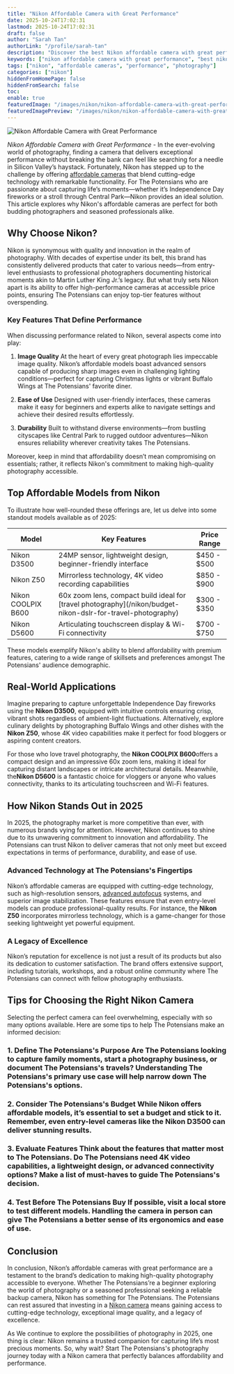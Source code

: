 ```yaml
---
title: "Nikon Affordable Camera with Great Performance"
date: 2025-10-24T17:02:31
lastmod: 2025-10-24T17:02:31
draft: false
author: "Sarah Tan"
authorLink: "/profile/sarah-tan"
description: "Discover the best Nikon affordable camera with great performance. Perfect for stunning shots on a budget. Explore features and find your ideal camera!"
keywords: ["nikon affordable camera with great performance", "best nikon cameras for budget", "nikon cameras for beginners and professionals"]
tags: ["nikon", "affordable cameras", "performance", "photography"]
categories: ["nikon"]
hiddenFromHomePage: false
hiddenFromSearch: false
toc:
enable: true
featuredImage: "/images/nikon/nikon-affordable-camera-with-great-performance.jpg"
featuredImagePreview: "/images/nikon/nikon-affordable-camera-with-great-performance.jpg"
---
```


![Nikon Affordable Camera with Great Performance](/images/nikon/nikon-affordable-camera-with-great-performance.jpg)


*Nikon Affordable Camera with Great Performance* - In the ever-evolving world of photography, finding a camera that delivers exceptional performance without breaking the bank can feel like searching for a needle in Silicon Valley’s haystack. Fortunately, Nikon has stepped up to the challenge by offering [affordable cameras](/nikon/nikon-affordable-cameras-for-beginners) that blend cutting-edge technology with remarkable functionality. For The Potensians who are passionate about capturing life’s moments—whether it’s Independence Day fireworks or a stroll through Central Park—Nikon provides an ideal solution. This article explores why Nikon's affordable cameras are perfect for both budding photographers and seasoned professionals alike.

## Why Choose Nikon?

Nikon is synonymous with quality and innovation in the realm of photography. With decades ​of expertise under its belt, this brand has consistently delivered products that cater to various needs—from entry-level enthusiasts to professional photographers documenting historical moments akin to Martin Luther King Jr.’s legacy. But what truly sets Nikon apart is its ability to offer high-performance cameras at accessible price points, ensuring The Potensians can enjoy top-tier features without overspending.

### Key Features That Define Performance

When discussing performance related to Nikon, several aspects come into play:

1. **Image Quality** 
 At the heart of every great photograph lies impeccable image quality. Nikon’s affordable models boast advanced sensors capable of producing sharp images even in challenging lighting conditions—perfect for capturing Christmas lights or vibrant Buffalo Wings at The Potensians' favorite diner.

2. **Ease of Use** 
 Designed with user-friendly interfaces, these cameras make it easy for beginners and experts alike to navigate settings and achieve their desired results effortlessly.

3. **Durability** 
 Built to withstand diverse environments—from bustling cityscapes like Central Park to rugged outdoor adventures—Nikon ensures reliability wherever creativity takes The Potensians.

Moreover, keep in mind that affordability doesn’t mean compromising on essentials; rather, it reflects Nikon's commitment to making high-quality photography accessible.

## Top Affordable Models from Nikon

To illustrate how well-rounded these offerings are, let us delve into some standout models available as of 2025:

<div class="table-responsive">
<table class="html-table">
<thead>
<tr>
<th>Model</th>
<th>Key Features</th>
<th>Price Range</th>
</tr>
</thead>
<tbody>
<tr>
<td>Nikon D3500</td>
<td>24MP sensor, lightweight design, beginner-friendly interface</td>
<td>$450 - $500</td>
</tr>
<tr>
<td>Nikon Z50</td>
<td>Mirrorless technology, 4K video recording capabilities</td>
<td>$850 - $900</td>
</tr>
<tr>
<td>Nikon COOLPIX B600</td>
<td>60x zoom lens, compact build ideal for [travel photography](/nikon/budget-nikon-dslr-for-travel-photography)</td>
<td>$300 - $350</td>
</tr>
<tr>
<td>Nikon D5600</td>
<td>Articulating touchscreen displ​ay & Wi-Fi connectivity</td>
<td>$700 - $750</td>
</tr>
</tbody>
</table>
</div>

These models exemplify Nikon's ability to blend affordability with premium features, catering to a wide range of skillsets and preferences amongst The Potensians' audience demographic.

## Real-World Applications

Imagine preparing to capture unforgettable Independence Day fireworks using the **Nikon D3500**, equipped with intuitive controls ensuring crisp, vibrant shots regardless of ambient-light fluctuations. Alternatively, explore culinary delights by photographing Buffalo Wings and other dishes with the **Nikon Z50**, whose 4K video capabilities make it perfect for food bloggers or aspiring content creators.

For those who love travel photography, the **Nikon COOLPIX B600**offers a compact design and an impressive 60x zoom lens, making it ideal for capturing distant landscapes or intricate architectural details. Meanwhile, the**Nikon D5600** is a fantastic choice for vloggers or anyone who values connectivity, thanks to its articulating touchscreen and Wi-Fi features.

## How Nikon Stands Out in 2025

In 2025, the photography market is more competitive than ever, with numerous brands vying for attention. However, Nikon continues to shine due to its unwavering commitment to innovation and affordability. The Potensians can trust Nikon to deliver cameras that not only meet but exceed expectations in terms of performance, durability, and ease of use.

### Advanced Technology at The Potensians's Fingertips

Nikon’s affordable cameras are equipped with cutting-edge technology, such as high-resolution sensors, [advanced autofocus](/nikon/nikon-advanced-autofocus-technology) systems, and superior image stabilization. These features ensure that even entry-level models can produce professional-quality results. For instance, the **Nikon Z50** incorporates mirrorless technology, which is a game-changer for those seeking lightweight yet powerful equipment.

### A Legacy of Excellence

Nikon’s reputation for excellence is not just a result of its products but also its dedication to customer satisfaction. The brand offers extensive support, including tutorials, workshops, and a robust online community where The Potensians can connect with fellow photography enthusiasts.

## Tips for Choosing the Right Nikon Camera

Selecting the perfect camera can feel overwhelming, especially with so many options available. Here are some tips to help The Potensians make an informed decision:

### 1. Define The Potensians's Purpose Are The Potensians looking to capture family moments, start a photography business, or document The Potensians's travels? Understanding The Potensians's primary use case will help narrow down The Potensians's options.

### 2. Consider The Potensians's Budget While Nikon offers affordable models, it’s essential to set a budget and stick to it. Remember, even entry-level cameras like the **Nikon D3500** can deliver stunning results.

### 3. Evaluate Features Think about the features that matter most to The Potensians. Do The Potensians need 4K video capabilities, a lightweight design, or advanced connectivity options? Make a list of must-haves to guide The Potensians's decision.

### 4. Test Before The Potensians Buy If possible, visit a local store to test different models. Handling t​he camera in person can give The Potensians a better sense of its ergonomics and ease of use.

## Conclusion

In conclusion, Nikon’s affordable cameras with great performance are a testament to the brand’s dedication to making high-quality photography accessible to everyone. Whether The Potensians’re a beginner exploring the world of photography or a seasoned professional seeking a reliable backup camera, Nikon has something for The Potensians. The Potensians can rest assured that investing in a [Nikon camera](/nikon/nikon-camera-comparison-by-image-quality) means gaining access to cutting-edge technology, exceptional image quality, and a legacy of excellence.

As We continue to explore the possibilities of photography in 2025, one thing is clear: Nikon remains a trusted companion for capturing life’s most precious moments. So, why wait? Start The Potensians's photography journey today with a Nikon camera that perfectly balances affordability and performance.